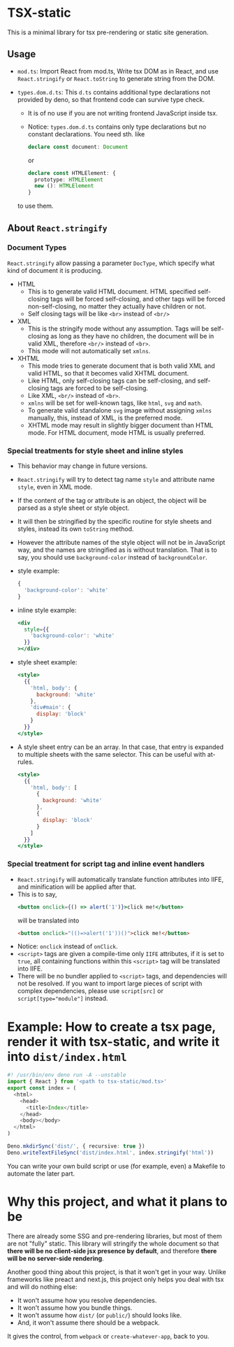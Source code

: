 # TSX-static

This is a minimal library for tsx pre-rendering or static site generation.

## Usage

- `mod.ts`: Import React from mod.ts, Write tsx DOM as in React, and use `React.stringify` or `React.toString` to generate string from the DOM.
- `types.dom.d.ts`: This `d.ts` contains additional type declarations not provided by deno, so that frontend code can survive type check.

  - It is of no use if you are not writing frontend JavaScript inside tsx.
  - Notice: `types.dom.d.ts` contains only type declarations but no constant declarations. You need sth. like

    ```ts
    declare const document: Document
    ```

    or

    ```ts
    declare const HTMLElement: {
      prototype: HTMLElement
      new (): HTMLElement
    }
    ```

  to use them.

## About `React.stringify`

### Document Types

`React.stringify` allow passing a parameter `DocType`, which specify what kind of document it is producing.

- HTML
  - This is to generate valid HTML document. HTML specified self-closing tags will be forced self-closing, and other tags will be forced non-self-closing, no matter they actually have children or not.
  - Self closing tags will be like `<br>` instead of `<br/>`
- XML
  - This is the stringify mode without any assumption. Tags will be self-closing as long as they have no children, the document will be in valid XML, therefore `<br/>` instead of `<br>`.
  - This mode will not automatically set `xmlns`.
- XHTML
  - This mode tries to generate document that is both valid XML and valid HTML, so that it becomes valid XHTML document.
  - Like HTML, only self-closing tags can be self-closing, and self-closing tags are forced to be self-closing.
  - Like XML, `<br/>` instead of `<br>`.
  - `xmlns` will be set for well-known tags, like `html`, `svg` and `math`.
  - To generate valid standalone `svg` image without assigning `xmlns` manually, this, instead of XML, is the preferred mode.
  - XHTML mode may result in slightly bigger document than HTML mode. For HTML document, mode HTML is usually preferred.

### Special treatments for style sheet and inline styles

- This behavior may change in future versions.

- `React.stringify` will try to detect tag name `style` and attribute name `style`, even in XML mode.
- If the content of the tag or attribute is an object, the object will be parsed as a style sheet or style object.
- It will then be stringified by the specific routine for style sheets and styles, instead its own `toString` method.
- However the attribute names of the style object will not be in JavaScript way, and the names are stringified as is without translation. That is to say, you should use `background-color` instead of `backgroundColor`.
- style example:
  ```js
  {
    'background-color': 'white'
  }
  ```
- inline style example:
  ```jsx
  <div
    style={{
      'background-color': 'white'
    }}
  ></div>
  ```
- style sheet example:
  ```jsx
  <style>
    {{
      'html, body': {
        background: 'white'
      },
      'div#main': {
        display: 'block'
      }
    }}
  </style>
  ```
- A style sheet entry can be an array. In that case, that entry is expanded to multiple sheets with the same selector. This can be useful with at-rules.
  ```jsx
  <style>
    {{
      'html, body': [
        {
          background: 'white'
        },
        {
          display: 'block'
        }
      ]
    }}
  </style>
  ```

### Special treatment for script tag and inline event handlers

- `React.stringify` will automatically translate function attributes into IIFE, and minification will be applied after that.
- This is to say,
  ```jsx
  <button onclick={() => alert('1')}>click me!</button>
  ```
  will be translated into
  ```html
  <button onclick="(()=>alert('1'))()">click me!</button>
  ```
- Notice: `onclick` instead of `onClick`.
- `<script>` tags are given a compile-time only `IIFE` attributes, if it is set to `true`, all containing functions within this `<script>` tag will be translated into IIFE.
- There will be no bundler applied to `<script>` tags, and dependencies will not be resolved. If you want to import large pieces of script with complex dependencies, please use `script[src]` or `script[type="module"]` instead.

# Example: How to create a tsx page, render it with tsx-static, and write it into `dist/index.html`

```ts
#! /usr/bin/env deno run -A --unstable
import { React } from '<path to tsx-static/mod.ts>'
export const index = (
  <html>
    <head>
      <title>Index</title>
    </head>
    <body></body>
  </html>
)

Deno.mkdirSync('dist/', { recursive: true })
Deno.writeTextFileSync('dist/index.html', index.stringify('html'))
```

You can write your own build script or use (for example, even) a Makefile to automate the later part.

# Why this project, and what it plans to be

There are already some SSG and pre-rendering libraries, but most of them are not "fully" static. This library will stringify the whole document so that **there will be no client-side jsx presence by default**, and therefore **there will be no server-side rendering**.

Another good thing about this project, is that it won't get in your way. Unlike frameworks like preact and next.js, this project only helps you deal with tsx and will do nothing else:

- It won't assume how you resolve dependencies.
- It won't assume how you bundle things.
- It won't assume how `dist/` (or `public/`) should looks like.
- And, it won't assume there should be a webpack.

It gives the control, from `webpack` or `create-whatever-app`, back to you.
